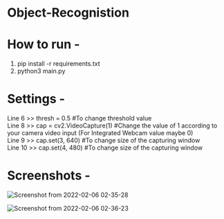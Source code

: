 # Object-Recognistion

<h1>How to run - </h1>

1) pip install -r requirements.txt
2) python3 main.py


<h1>Settings - </h1>
Line 6  >> thresh = 0.5 #To change threshold value <br>
Line 8  >> cap = cv2.VideoCapture(1) #Change the value of 1 according to your camera video input (For Integrated Webcam value maybe 0) <br>
Line 9  >> cap.set(3, 640) #To change size of the capturing window <br>
Line 10 >> cap.set(4, 480) #To change size of the capturing window

<h1>Screenshots - </h1>

![Screenshot from 2022-02-06 02-35-28](https://user-images.githubusercontent.com/91686761/152659240-01e4e622-8aa2-4a84-8a4d-11b7b716c5c6.png)


![Screenshot from 2022-02-06 02-36-23](https://user-images.githubusercontent.com/91686761/152659256-6cbfb9e7-4dc8-410b-862f-6fd00c685047.png)
